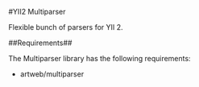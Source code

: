 #YII2 Multiparser


Flexible bunch of parsers for YII 2.

##Requirements##

The Multiparser library has the following requirements:

 - artweb/multiparser

